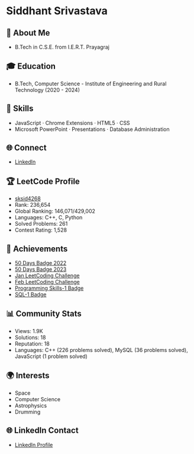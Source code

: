 # Siddhant Srivastava
## 👋 About Me
- B.Tech in C.S.E. from I.E.R.T. Prayagraj 



## 🎓 Education
- B.Tech, Computer Science - Institute of Engineering and Rural Technology (2020 - 2024)

## 🚀 Skills
- JavaScript · Chrome Extensions · HTML5 · CSS
- Microsoft PowerPoint · Presentations · Database Administration

## 🌐 Connect
- [LinkedIn](https://www.linkedin.com/in/siddhant-srivastava-389212211/)

## 🏆 LeetCode Profile
- [sksid4268](https://leetcode.com/sksid4268/)
- Rank: 236,654
- Global Ranking: 146,071/429,002
- Languages: C++, C, Python
- Solved Problems: 261
- Contest Rating: 1,528

## 🌟 Achievements
- [50 Days Badge 2022](https://leetcode.com/static/images/badges/2022/lg/2022-annual-50.png)
- [50 Days Badge 2023](https://leetcode.com/static/images/badges/2023/lg/2023-annual-50.png)
- [Jan LeetCoding Challenge](https://leetcode.com/static/images/badges/dcc-2023-1.png)
- [Feb LeetCoding Challenge](https://leetcode.com/static/images/badges/dcc-2023-2.png)
- [Programming Skills-1 Badge](https://assets.leetcode.com/static_assets/others/%E7%BC%96%E7%A8%8B%E8%83%BD%E5%8A%9B_%E5%85%A5%E9%97%A8.png)
- [SQL-1 Badge](https://assets.leetcode.com/static_assets/others/SQLI.gif)

## 📊 Community Stats
- Views: 1.9K
- Solutions: 18
- Reputation: 18
- Languages: C++ (226 problems solved), MySQL (36 problems solved), JavaScript (1 problem solved)



## 🌍 Interests
- Space
- Computer Science
- Astrophysics
- Drumming



## 🌐 LinkedIn Contact
- [LinkedIn Profile](www.linkedin.com/in/siddhant-srivastava-389212211)
